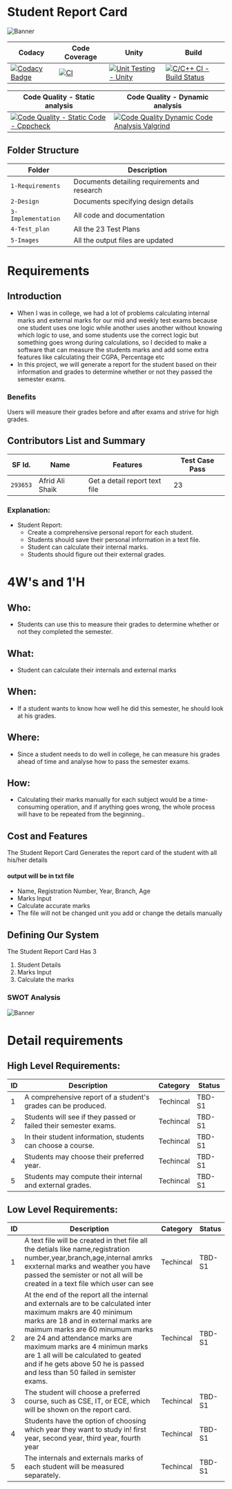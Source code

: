# Student Report Card

![Banner](https://github.com/AfridShaik/ltts_mini/blob/main/1-Requirments/banner.jpg)

Codacy | Code Coverage | Unity | Build 
|---------|--------------|-----------|------------------
|[![Codacy Badge](https://api.codacy.com/project/badge/Grade/93e8384776f44d0c971c1b03171b0bc9)](https://app.codacy.com/gh/AfridShaik/ltts_mini?utm_source=github.com&utm_medium=referral&utm_content=AfridShaik/ltts_mini&utm_campaign=Badge_Grade_Settings) |[![CI](https://github.com/AfridShaik/ltts_mini/actions/workflows/main.yml/badge.svg)](https://github.com/AfridShaik/ltts_mini/actions/workflows/main.yml)|[![Unit Testing - Unity](https://github.com/AfridShaik/ltts_mini/actions/workflows/unity.yml/badge.svg)](https://github.com/AfridShaik/ltts_mini/actions/workflows/unity.yml)| [![C/C++ CI - Build Status](https://github.com/AfridShaik/ltts_mini/actions/workflows/c-cpp.yml/badge.svg)](https://github.com/AfridShaik/ltts_mini/actions/workflows/c-cpp.yml) 


| Code Quality - Static analysis | Code Quality - Dynamic analysis
|------------------|------------------
 | [![Code Quality - Static Code - Cppcheck](https://github.com/AfridShaik/ltts_mini/actions/workflows/cppcheck.yml/badge.svg)](https://github.com/AfridShaik/ltts_mini/actions/workflows/cppcheck.yml)|[![Code Quality Dynamic Code Analysis Valgrind](https://github.com/AfridShaik/ltts_mini/actions/workflows/Valgring.yml/badge.svg)](https://github.com/AfridShaik/ltts_mini/actions/workflows/Valgring.yml)

## Folder Structure
Folder             | Description
-------------------| -----------------------------------------
`1-Requirements`   | Documents detailing requirements and research
`2-Design`         | Documents specifying design details
`3-Implementation` | All code and documentation
`4-Test_plan`      | All the 23 Test Plans
`5-Images`         | All the output files are updated   



# Requirements
## Introduction
 * When I was in college, we had a lot of problems calculating internal marks and external marks for our mid and weekly test exams because one student uses one logic while another uses another without knowing which logic to use, and some students use the correct logic but something goes wrong during calculations, so I decided to make a software that can measure the students marks and add some extra features like calculating their CGPA, Percentage etc
 * In this project, we will generate a report for the student based on their information and grades to determine whether or not they passed the semester exams.

### Benefits
Users will measure their grades before and after exams and strive for high grades.
 
 
 


## Contributors List and Summary

SF Id. |  Name   |    Features    |Test Case Pass
-------|---------|----------------|----------------|
`293653` | Afrid Ali Shaik  | Get a detail report text file    |23   

### Explanation:
* Student Report:
    * Create a comprehensive personal report for each student.
    * Students should save their personal information in a text file.
    * Student can calculate their internal marks.
    * Students should figure out their external grades.


# 4W&#39;s and 1&#39;H

## Who:
* Students can use this to measure their grades to determine whether or not they completed the semester.

## What:
* Student can calculate their internals and external marks

## When:
* If a student wants to know how well he did this semester, he should look at his grades.

## Where:
* Since a student needs to do well in college, he can measure his grades ahead of time and analyse how to pass the semester exams.

## How:
* Calculating their marks manually for each subject would be a time-consuming operation, and if anything goes wrong, the whole process will have to be repeated from the beginning..

## Cost and Features
The Student Report Card Generates the report card of the student with all his/her details

#### output will be in txt file
- Name, Registration Number, Year, Branch, Age
- Marks Input
- Calculate accurate marks
- The file will not be changed unit you add or change the details manually



## Defining Our System
The Student Report Card Has 3 
1. Student Details
2. Marks Input
3. Calculate the marks


### SWOT Analysis

![Banner](https://github.com/AfridShaik/ltts_mini/blob/main/2-Design/swot.png)


# Detail requirements
## High Level Requirements: 
| ID | Description | Category | Status | 
| ----- | ----- | ------- | ---------|
| 1 | A comprehensive report of a student's grades can be produced. | Techincal | TBD-S1 | 
| 2 | Students will see if they passed or failed their semester exams.| Techincal | TBD-S1 |
| 3 | In their student information, students can choose a course. | Techincal | TBD-S1 |
| 4 | Students may choose their preferred year. | Techincal | TBD-S1 |
| 5 | Students may compute their internal and external grades. | Techincal | TBD-S1 |


## Low Level Requirements: 
| ID | Description | Category | Status | 
| ----- | ----- | ------- | ---------|
| 1 | A text file will be created in thet file all the detials like name,registration number,year,branch,age,internal amrks exxternal marks and weather you have passed the semister or not all will be created in a text file which user can see  | Techincal | TBD-S1 | 
| 2 | At the end of the report all the internal and externals are to be calculated inter maximum makrs are 40 minimum marks are 18 and in external marks are maimum marks are 60 minumum marks are 24 and attendance marks are maximum marks are 4 minimun marks are 1 all will be calculated to geated and if he gets above 50 he is passed and less than 50 failed in semister exams.| Techincal | TBD-S1 |
| 3 | The student will choose a preferred course, such as CSE, IT, or ECE, which will be shown on the report card. | Techincal | TBD-S1 |
| 4 | Students have the option of choosing which year they want to study in! first year, second year, third year, fourth year | Techincal | TBD-S1 |
| 5 | The internals and externals marks of each student will be measured separately. | Techincal | TBD-S1 |
